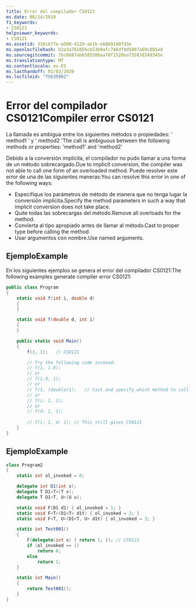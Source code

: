 ```yaml
---
title: Error del compilador CS0121
ms.date: 08/14/2018
f1_keywords:
- CS0121
helpviewer_keywords:
- CS0121
ms.assetid: 316cb77e-a500-4129-ae1b-e68b9188fd3e
ms.openlocfilehash: b2a3a761056cb53b9afc746df0d5807a69c8b5ed
ms.sourcegitcommit: 7bc6887ab658550baa78f1520ea735838249345e
ms.translationtype: MT
ms.contentlocale: es-ES
ms.lasthandoff: 01/03/2020
ms.locfileid: "75635982"
---
```

# <a name="compiler-error-cs0121"></a><span data-ttu-id="eeab3-102">Error del compilador CS0121</span><span class="sxs-lookup"><span data-stu-id="eeab3-102">Compiler error CS0121</span></span>

<span data-ttu-id="eeab3-103">La llamada es ambigua entre los siguientes métodos o propiedades: ' method1 ' y ' method2 '</span><span class="sxs-lookup"><span data-stu-id="eeab3-103">The call is ambiguous between the following methods or properties: 'method1' and 'method2'</span></span>

<span data-ttu-id="eeab3-104">Debido a la conversión implícita, el compilador no pudo llamar a una forma de un método sobrecargado.</span><span class="sxs-lookup"><span data-stu-id="eeab3-104">Due to implicit conversion, the compiler was not able to call one form of an overloaded method.</span></span> <span data-ttu-id="eeab3-105">Puede resolver este error de una de las siguientes maneras:</span><span class="sxs-lookup"><span data-stu-id="eeab3-105">You can resolve this error in one of the following ways:</span></span>

- <span data-ttu-id="eeab3-106">Especifique los parámetros de método de manera que no tenga lugar la conversión implícita.</span><span class="sxs-lookup"><span data-stu-id="eeab3-106">Specify the method parameters in such a way that implicit conversion does not take place.</span></span>
- <span data-ttu-id="eeab3-107">Quite todas las sobrecargas del método.</span><span class="sxs-lookup"><span data-stu-id="eeab3-107">Remove all overloads for the method.</span></span>
- <span data-ttu-id="eeab3-108">Convierta al tipo apropiado antes de llamar al método.</span><span class="sxs-lookup"><span data-stu-id="eeab3-108">Cast to proper type before calling the method.</span></span>
- <span data-ttu-id="eeab3-109">Usar argumentos con nombre.</span><span class="sxs-lookup"><span data-stu-id="eeab3-109">Use named arguments.</span></span>

## <a name="example"></a><span data-ttu-id="eeab3-110">Ejemplo</span><span class="sxs-lookup"><span data-stu-id="eeab3-110">Example</span></span>

<span data-ttu-id="eeab3-111">En los siguientes ejemplos se genera el error del compilador CS0121:</span><span class="sxs-lookup"><span data-stu-id="eeab3-111">The following examples generate compiler error CS0121:</span></span>

```csharp
public class Program
{
    static void f(int i, double d)
    {
    }

    static void f(double d, int i)
    {
    }

    public static void Main()
    {
        f(1, 1);   // CS0121

        // Try the following code instead:
        // f(1, 1.0);
        // or
        // f(1.0, 1);
        // or
        // f(1, (double)1);   // Cast and specify which method to call.
        // or
        // f(i: 1, 1);
        // or
        // f(d: 1, 1);
        
        // f(i: 1, d: 1); // This still gives CS0121
    }
}
```

## <a name="example"></a><span data-ttu-id="eeab3-112">Ejemplo</span><span class="sxs-lookup"><span data-stu-id="eeab3-112">Example</span></span>

```csharp
class Program2
{
    static int ol_invoked = 0;

    delegate int D1(int x);
    delegate T D1<T>(T x);
    delegate T D1<T, U>(U u);

    static void F(D1 d1) { ol_invoked = 1; }
    static void F<T>(D1<T> d1t) { ol_invoked = 2; }
    static void F<T, U>(D1<T, U> d1t) { ol_invoked = 3; }

    static int Test001()
    {
        F(delegate(int x) { return 1; }); // CS0121
        if (ol_invoked == 1)
            return 0;
        else
            return 1;
    }

    static int Main()
    {
        return Test001();
    }
}
```
